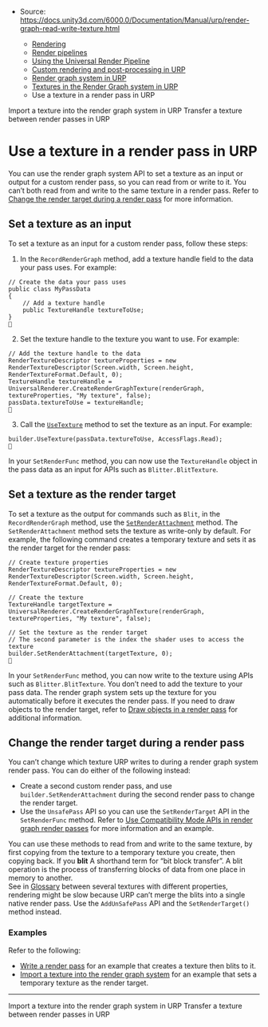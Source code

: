 * Source: https://docs.unity3d.com/6000.0/Documentation/Manual/urp/render-graph-read-write-texture.html

  * [Rendering](https://docs.unity3d.com/6000.0/Documentation/Manual/rendering-and-post-processing.html)
  * [Render pipelines](https://docs.unity3d.com/6000.0/Documentation/Manual/render-pipelines.html)
  * [Using the Universal Render Pipeline](https://docs.unity3d.com/6000.0/Documentation/Manual/universal-render-pipeline.html)
  * [Custom rendering and post-processing in URP](https://docs.unity3d.com/6000.0/Documentation/Manual/urp/customizing-urp.html)
  * [Render graph system in URP](https://docs.unity3d.com/6000.0/Documentation/Manual/urp/render-graph.html)
  * [Textures in the Render Graph system in URP](https://docs.unity3d.com/6000.0/Documentation/Manual/urp/working-with-textures.html)
  * Use a texture in a render pass in URP


[](https://docs.unity3d.com/6000.0/Documentation/Manual/urp/render-graph-import-a-texture.html)
Import a texture into the render graph system in URP
[](https://docs.unity3d.com/6000.0/Documentation/Manual/urp/render-graph-pass-textures-between-passes.html)
Transfer a texture between render passes in URP
# Use a texture in a render pass in URP
You can use the render graph system API to set a texture as an input or output for a custom render pass, so you can read from or write to it.
You can’t both read from and write to the same texture in a render pass. Refer to [Change the render target during a render pass](https://docs.unity3d.com/6000.0/Documentation/Manual/urp/render-graph-read-write-texture.html#change-the-render-target-during-a-pass) for more information.
## Set a texture as an input
To set a texture as an input for a custom render pass, follow these steps:
  1. In the `RecordRenderGraph` method, add a texture handle field to the data your pass uses.
For example:
```
// Create the data your pass uses
public class MyPassData
{
    // Add a texture handle
    public TextureHandle textureToUse;
}

```

  2. Set the texture handle to the texture you want to use.
For example:
```
// Add the texture handle to the data
RenderTextureDescriptor textureProperties = new RenderTextureDescriptor(Screen.width, Screen.height, RenderTextureFormat.Default, 0);
TextureHandle textureHandle = UniversalRenderer.CreateRenderGraphTexture(renderGraph, textureProperties, "My texture", false);
passData.textureToUse = textureHandle;

```

  3. Call the [`UseTexture`](https://docs.unity3d.com/Packages/com.unity.render-pipelines.core@17.0/api/UnityEngine.Rendering.RenderGraphModule.IBaseRenderGraphBuilder.html#UnityEngine_Rendering_RenderGraphModule_IBaseRenderGraphBuilder_UseTexture_UnityEngine_Rendering_RenderGraphModule_TextureHandle__UnityEngine_Rendering_RenderGraphModule_AccessFlags_) method to set the texture as an input.
For example:
```
builder.UseTexture(passData.textureToUse, AccessFlags.Read);

```



In your `SetRenderFunc` method, you can now use the `TextureHandle` object in the pass data as an input for APIs such as `Blitter.BlitTexture`. 
## Set a texture as the render target
To set a texture as the output for commands such as `Blit`, in the `RecordRenderGraph` method, use the [`SetRenderAttachment`](https://docs.unity3d.com/Packages/com.unity.render-pipelines.core@17.0/api/UnityEngine.Rendering.RenderGraphModule.IRasterRenderGraphBuilder.html#UnityEngine_Rendering_RenderGraphModule_IRasterRenderGraphBuilder_SetRenderAttachment_UnityEngine_Rendering_RenderGraphModule_TextureHandle_System_Int32_UnityEngine_Rendering_RenderGraphModule_AccessFlags_) method. The `SetRenderAttachment` method sets the texture as write-only by default.
For example, the following command creates a temporary texture and sets it as the render target for the render pass:
```
// Create texture properties
RenderTextureDescriptor textureProperties = new RenderTextureDescriptor(Screen.width, Screen.height, RenderTextureFormat.Default, 0);

// Create the texture
TextureHandle targetTexture = UniversalRenderer.CreateRenderGraphTexture(renderGraph, textureProperties, "My texture", false);

// Set the texture as the render target
// The second parameter is the index the shader uses to access the texture
builder.SetRenderAttachment(targetTexture, 0);

```

In your `SetRenderFunc` method, you can now write to the texture using APIs such as `Blitter.BlitTexture`. 
You don’t need to add the texture to your pass data. The render graph system sets up the texture for you automatically before it executes the render pass.
If you need to draw objects to the render target, refer to [Draw objects in a render pass](https://docs.unity3d.com/6000.0/Documentation/Manual/urp/render-graph-draw-objects-in-a-pass.html) for additional information.
## Change the render target during a render pass
You can’t change which texture URP writes to during a render graph system render pass.
You can do either of the following instead:
  * Create a second custom render pass, and use `builder.SetRenderAttachment` during the second render pass to change the render target.
  * Use the `UnsafePass` API so you can use the `SetRenderTarget` API in the `SetRenderFunc` method. Refer to [Use Compatibility Mode APIs in render graph render passes](https://docs.unity3d.com/6000.0/Documentation/Manual/urp/render-graph-unsafe-pass.html) for more information and an example.


You can use these methods to read from and write to the same texture, by first copying from the texture to a temporary texture you create, then copying back.
If you **blit** A shorthand term for “bit block transfer”. A blit operation is the process of transferring blocks of data from one place in memory to another.  
See in [Glossary](https://docs.unity3d.com/6000.0/Documentation/Manual/Glossary.html#blit) between several textures with different properties, rendering might be slow because URP can’t merge the blits into a single native render pass. Use the `AddUnSafePass` API and the `SetRenderTarget()` method instead.
### Examples
Refer to the following:
  * [Write a render pass](https://docs.unity3d.com/6000.0/Documentation/Manual/urp/render-graph-write-render-pass.html) for an example that creates a texture then blits to it.
  * [Import a texture into the render graph system](https://docs.unity3d.com/6000.0/Documentation/Manual/urp/render-graph-import-a-texture.html) for an example that sets a temporary texture as the render target.


* * *
[](https://docs.unity3d.com/6000.0/Documentation/Manual/urp/render-graph-import-a-texture.html)
Import a texture into the render graph system in URP
[](https://docs.unity3d.com/6000.0/Documentation/Manual/urp/render-graph-pass-textures-between-passes.html)
Transfer a texture between render passes in URP

